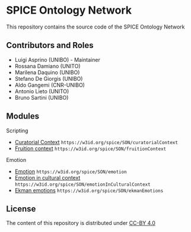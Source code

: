 # SPICE Ontology Network

This repository contains the source code of the SPICE Ontology Network


## Contributors and Roles

- Luigi Asprino (UNIBO) - Maintainer
- Rossana Damiano (UNITO)
- Marilena Daquino (UNIBO)
- Stefano De Giorgis (UNIBO)
- Aldo Gangemi (CNR-UNIBO)
- Antonio Lieto (UNITO)
- Bruno Sartini (UNIBO)

## Modules

Scripting
- [Curatorial Context](https://w3id.org/spice/SON/curatorialContext) ``https://w3id.org/spice/SON/curatorialContext``
- [Fruition context](https://w3id.org/spice/SON/fruitionContext) ``https://w3id.org/spice/SON/fruitionContext``

Emotion 
- [Emotion](https://w3id.org/spice/SON/emotion) ``https://w3id.org/spice/SON/emotion``
- [Emotion in cultural context](https://w3id.org/spice/SON/emotionInCulturalContext) ``https://w3id.org/spice/SON/emotionInCulturalContext``
- [Ekman emotions](https://w3id.org/spice/SON/ekmanEmotions) ``https://w3id.org/spice/SON/ekmanEmotions``


## License

The content of this repository is distributed under [CC-BY 4.0](https://creativecommons.org/licenses/by/4.0/)

